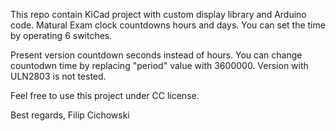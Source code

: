 This repo contain KiCad project with custom display library and Arduino code. Matural Exam clock countdowns hours and days. You can set the time by operating 6 switches. 

Present version countdown seconds instead of hours. You can change countodwn time by replacing "period" value with 3600000. Version with ULN2803 is not tested.

Feel free to use this project under CC license.


Best regards,
Filip Cichowski

